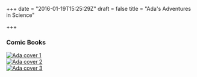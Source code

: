 +++
date = "2016-01-19T15:25:29Z"
draft = false
title = "Ada's Adventures in Science"

+++


<h3>Comic Books</h3>
<div class="row">
  <div class="four columns">
    <div class="paper">
      <a href="comics/No_Stupid_Questions_A5_single_web.pdf"><img src="{{ "/images/No_Stupid_Questions_A5_singlepages.jpg" | absURL }}" alt="Ada cover 1" class="u-max-full-width"/></a>
    </div>
  </div>
  <div class="four columns">
    <div class="paper">
    <a href="comics/Robotic_Telescopes_comic_v1.pdf"><img src="{{ "/images/ada_2_cover.jpg" | absURL }}" alt="Ada cover 2" class="u-max-full-width" /></a>
    </div>
  </div>
  <div class="four columns">
    <div class="paper">
    <a href="comics/discoveries_comic_a4.pdf"><img src="{{ "/images/discoveries_comic_cover.jpg" | absURL }}" alt="Ada cover 3" class="u-max-full-width" /></a>
  </div>
  </div>
</div>

